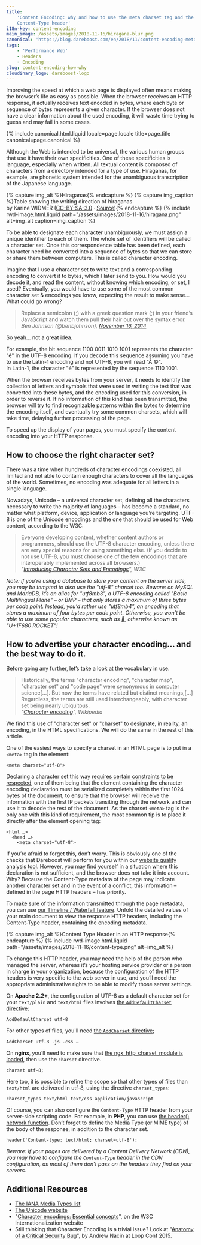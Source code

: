 ```yaml
---
title:
    'Content Encoding: why and how to use the meta charset tag and the
    Content-Type header'
i18n-key: content-encoding
main_image: /assets/images/2018-11-16/hiragana-blur.png
canonical: 'https://blog.dareboost.com/en/2018/11/content-encoding-meta-charset-content-type-header/'
tags:
    - 'Performance Web'
    - Headers
    - Encoding
slug: content-encoding-how-why
cloudinary_logo: dareboost-logo
---
```


Improving the speed at which a web page is displayed often means making the
browser’s life as easy as possible. When the browser receives an HTTP response,
it actually receives text encoded in bytes, where each byte or sequence of bytes
represents a given character. If the browser does not have a clear information
about the used encoding, it will waste time trying to guess and may fail in some
cases.

<!-- more -->

{% include canonical.html.liquid
    locale=page.locale
    title=page.title
    canonical=page.canonical
%}

Although the Web is intended to be universal, the various human groups that use
it have their own specificities. One of these specificities is language,
especially when written. All textual content is composed of characters from a
directory intended for a type of use. Hiraganas, for example, are phonetic
system intended for the unambiguous transcription of the Japanese language.

{% capture img_alt %}Hiraganas{% endcapture %} {% capture img_caption %}Table
showing the writing direction of hiraganas  
by Karine WIDMER
([CC-BY-SA-3.0](https://creativecommons.org/licenses/by-sa/3.0/) ·
[Source](https://commons.wikimedia.org/wiki/File:Table_hiragana.svg)){% endcapture %}
{% include rwd-image.html.liquid
path="/assets/images/2018-11-16/hiragana.png"
alt=img_alt
caption=img_caption
%}

To be able to designate each character unambiguously, we must assign a unique
identifier to each of them. The whole set of identifiers will be called a
character set. Once this correspondence table has been defined, each character
need be converted into a sequence of bytes so that we can store or share them
between computers. This is called character encoding.

Imagine that I use a character set to write text and a corresponding encoding to
convert it to bytes, which I later send to you. How would you decode it, and
read the content, without knowing which encoding, or set, I used? Eventually,
you would have to use some of the most common character set & encodings you
know, expecting the result to make sense… What could go wrong?

> Replace a semicolon (;) with a greek question mark (;) in your friend’s
> JavaScript and watch them pull their hair out over the syntax error.  
> <cite>Ben Johnson (@benbjohnson),
> [November 16, 2014](https://twitter.com/benbjohnson/status/533848879423578112)</cite>

So yeah… not a great idea.

For example, the bit sequence 1100 0011 1010 1001 represents the character "é"
in the UTF-8 encoding. If you decode this sequence assuming you have to use the
Latin-1 encoding and not UTF-8, you will read "Ã ©".  
In Latin-1, the character "é" is represented by the sequence 1110 1001.

When the browser receives bytes from your server, it needs to identify the
collection of letters and symbols that were used in writing the text that was
converted into these bytes, and the encoding used for this conversion, in order
to reverse it. If no information of this kind has been transmitted, the browser
will try to find recognizable patterns within the bytes to determine the
encoding itself, and eventually try some common charsets, which will take time,
delaying further processing of the page.

To speed up the display of your pages, you must specify the content encoding
into your HTTP response.

## How to choose the right character set?

There was a time when hundreds of character encodings coexisted, all limited and
not able to contain enough characters to cover all the languages of the world.
Sometimes, no encoding was adequate for all letters in a single language.

Nowadays, Unicode – a universal character set, defining all the characters
necessary to write the majority of languages – has become a standard, no matter
what platform, device, application or language you’re targeting. UTF-8 is one of
the Unicode encodings and the one that should be used for Web content, according
to the W3C:

> Everyone developing content, whether content authors or programmers, should
> use the UTF-8 character encoding, unless there are very special reasons for
> using something else. (If you decide to not use UTF-8, you must choose one of
> the few encodings that are interoperably implemented across all browsers.)  
> <cite>"[Introducing Character Sets and Encodings](https://www.w3.org/International/getting-started/characters)",
> W3C</cite>

_Note: if you’re using a database to store your content on the server side, you
may be tempted to also use the "utf-8" charset too. Beware: on MySQL and
MariaDB, it’s an alias for "utf8mb3", a UTF-8 encoding called "Basic
Multilingual Plane" – or BMP – that only stores a maximum of three bytes per
code point. Instead, you’d rather use "utf8mb4", an encoding that stores a
maximum of four bytes per code point. Otherwise, you won’t be able to use some
popular characters, such as 🚀, otherwise known as "U+1F680 ROCKET"!_

## How to advertise your character encoding… and the best way to do it.

Before going any further, let’s take a look at the vocabulary in use.

> Historically, the terms "character encoding", "character map", "character set"
> and "code page" were synonymous in computer science[…]. But now the terms have
> related but distinct meanings,[…] Regardless, the terms are still used
> interchangeably, with character set being nearly ubiquitous.  
> <cite>"[Character encoding](https://en.wikipedia.org/wiki/Character_encoding#Character_sets,_character_maps_and_code_pages)",
> Wikipedia</cite>

We find this use of "character set" or "charset" to designate, in reality, an
encoding, in the HTML specifications. We will do the same in the rest of this
article.

One of the easiest ways to specify a charset in an HTML page is to put in a
`<meta>` tag in the element:

```
<meta charset="utf-8">
```

Declaring a character set this way
[requires certain constraints to be respected](https://www.w3.org/TR/html5/document-metadata.html#specifying-the-documents-character-encoding),
one of them being that the element containing the character encoding declaration
must be serialized completely within the first 1024 bytes of the document, to
ensure that the browser will receive the information with the first IP packets
transiting through the network and can use it to decode the rest of the
document. As the charset `<meta>` tag is the only one with this kind of
requirement, the most common tip is to place it directly after the element
opening tag:

```
<html …>
  <head …>
    <meta charset="utf-8">
```

If you’re afraid to forget this, don’t worry. This is obviously one of the
checks that Dareboost will perform for you within our
[website quality analysis tool](https://www.dareboost.com/en/tool/website-analysis).
However, you may find yourself in a situation where this declaration is not
sufficient, and the browser does not take it into account. Why? Because the
Content-Type metadata of the page may indicate another character set and in the
event of a conflict, this information – defined in the page HTTP headers – has
priority.

To make sure of the information transmitted through the page metadata, you can
use
[our Timeline / Waterfall feature](https://www.dareboost.com/en/doc/analysis-report/timeline-waterfall).
Unfold the detailed values of your main document to view the response HTTP
headers, including the Content-Type header, containing the encoding metadata.

{% capture img_alt %}Content Type Header in an HTTP response{% endcapture %}
{% include rwd-image.html.liquid
path="/assets/images/2018-11-16/content-type.png"
alt=img_alt
%}

To change this HTTP header, you may need the help of the person who managed the
server, whereas it’s your hosting service provider or a person in charge in your
organization, because the configuration of the HTTP headers is very specific to
the web server in use, and you’ll need the appropriate administrative rights to
be able to modify those server settings.

On **Apache 2.2+**, the configuration of UTF-8 as a default character set for
your `text/plain` and `text/html` files involves
[the `AddDefaultCharset` directive](https://httpd.apache.org/docs/2.2/en/mod/core.html#adddefaultcharset):

```
AddDefaultCharset utf-8
```

For other types of files, you'll need
[the `AddCharset` directive](https://httpd.apache.org/docs/current/en/mod/mod_mime.html#addcharset);

```
AddCharset utf-8 .js .css …
```

On **nginx**, you’ll need to make sure that
[the ngx_http_charset_module is loaded](http://nginx.org/en/docs/http/ngx_http_charset_module.html),
then use the `charset` directive.

```
charset utf-8;
```

Here too, it is possible to refine the scope so that other types of files than
`text/html` are delivered in utf-8, using the directive `charset_types`:

```
charset_types text/html text/css application/javascript
```

Of course, you can also configure the `Content-Type` HTTP header from your
server-side scripting code. For example, in **PHP**, you can use
[the header() network function](https://php.net/manual/en/function.header.php).
Don’t forget to define the Media Type (or MIME type) of the body of the
response, in addition to the character set.

```
header('Content-type: text/html; charset=utf-8');
```

_Beware: if your pages are delivered by a Content Delivery Network (CDN), you
may have to configure the `Content-Type` header in the CDN configuration, as
most of them don’t pass on the headers they find on your servers._

## Additional Resources

-   [The IANA Media Types list](https://www.iana.org/assignments/media-types/media-types.xhtml)
-   [The Unicode website](http://www.unicode.org/)
-   "[Character encodings: Essential concepts](https://www.w3.org/International/articles/definitions-characters/#httpheader)",
    on the W3C Internationalization website
-   Still thinking that Character Encoding is a trivial issue? Look at
    "[Anatomy of a Critical Security Bug](https://www.youtube.com/watch?v=yQaRUEwEKxE)",
    by Andrew Nacin at Loop Conf 2015.
